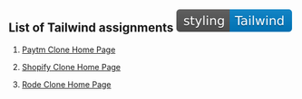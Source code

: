 ## List of Tailwind assignments ![Tailwind](./img/styling-Tailwind-blue.svg)

1. [Paytm Clone Home Page](https://github.com/pmat101/Paytm-Clone-Home-Page)

2. [Shopify Clone Home Page](https://github.com/pmat101/Shopify-Clone-Home-Page)

3. [Rode Clone Home Page](https://github.com/pmat101/Rode-Clone-Home-Page)
